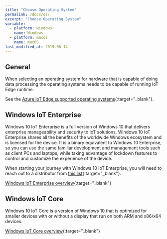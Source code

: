 ```yaml
---
title: "Choose Operating System"
permalink: /docs/os/
excerpt: "Choose Operating System"
variable:
  - platform: windows
    name: Windows
  - platform: macos
    name: macOS
last_modified_at: 2019-06-14
---
```


## General

When selecting an operating system for hardware that is capable of doing data processing the operating systems needs to be capable of running IoT Edge runtime.

See the [Azure IoT Edge supported operating systems](https://docs.microsoft.com/en-us/azure/iot-edge/support){:target="_blank"}. 

## Windows IoT Enterprise

Windows 10 IoT Enterprise is a full version of Windows 10 that delivers enterprise manageability and security to IoT solutions. Windows 10 IoT Enterprise shares all the benefits of the worldwide Windows ecosystem and is licensed for the device. It is a binary equivalent to Windows 10 Enterprise, so you can use the same familiar development and management tools such as client PCs and laptops, while taking advantage of lockdown features to control and customize the experience of the device.

When starting your journey with Windows 10 IoT Enterprise, you will need to reach out to a distributor from [this list](https://query.prod.cms.rt.microsoft.com/cms/api/am/binary/RE37tp1){:target="_blank"}.

[Windows IoT Enterprise overview](https://docs.microsoft.com/en-us/windows/iot-core/windows-iot-enterprise){:target="_blank"}

## Windows IoT Core

Windows 10 IoT Core is a version of Windows 10 that is optimized for smaller devices with or without a display that run on both ARM and x86/x64 devices.

[Windows IoT Core overview](https://docs.microsoft.com/en-us/windows/iot-core/windows-iot-core){:target="_blank"}